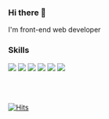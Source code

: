 <h3>Hi there 👋</h3>
I'm front-end web developer

<h3>Skills</h3>
<p><img src="https://img.shields.io/badge/HTML-E34F26?style=for-the-badge&logo=html5&logoColor=white" /> <img src="https://img.shields.io/badge/CSS-1572B6?style=for-the-badge&logo=css3&logoColor=white" /> <img src="https://img.shields.io/badge/JavaScript-323330?style=for-the-badge&logo=javascript&logoColor=F7DF1E" /> <img src="https://img.shields.io/badge/Vue-35495E?style=for-the-badge&logo=vuedotjs&logoColor=4FC08D" /> <img src="https://img.shields.io/badge/Node.js-339933?style=for-the-badge&logo=nodedotjs&logoColor=whitee" /> <img src="https://img.shields.io/badge/npm-CB3837?style=for-the-badge&logo=npm&logoColor=white" /></p>

<br />
<br />

[![Hits](https://hits.seeyoufarm.com/api/count/incr/badge.svg?url=https%3A%2F%2Fgithub.com%2FJaehyeokk)](https://hits.seeyoufarm.com)
